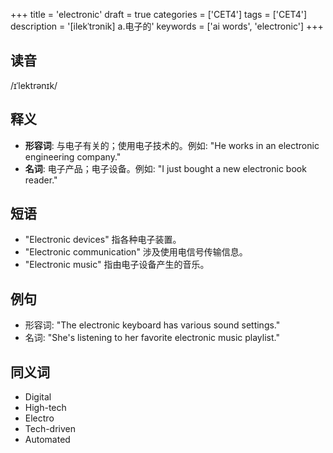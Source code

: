 +++
title = 'electronic'
draft = true
categories = ['CET4']
tags = ['CET4']
description = '[ilekˈtrɔnik] a.电子的'
keywords = ['ai words', 'electronic']
+++

## 读音
/ɪˈlektrənɪk/

## 释义
- **形容词**: 与电子有关的；使用电子技术的。例如: "He works in an electronic engineering company."
- **名词**: 电子产品；电子设备。例如: "I just bought a new electronic book reader."

## 短语
- "Electronic devices" 指各种电子装置。
- "Electronic communication" 涉及使用电信号传输信息。
- "Electronic music" 指由电子设备产生的音乐。

## 例句
- 形容词: "The electronic keyboard has various sound settings."
- 名词: "She's listening to her favorite electronic music playlist."

## 同义词
- Digital
- High-tech
- Electro
- Tech-driven
- Automated
